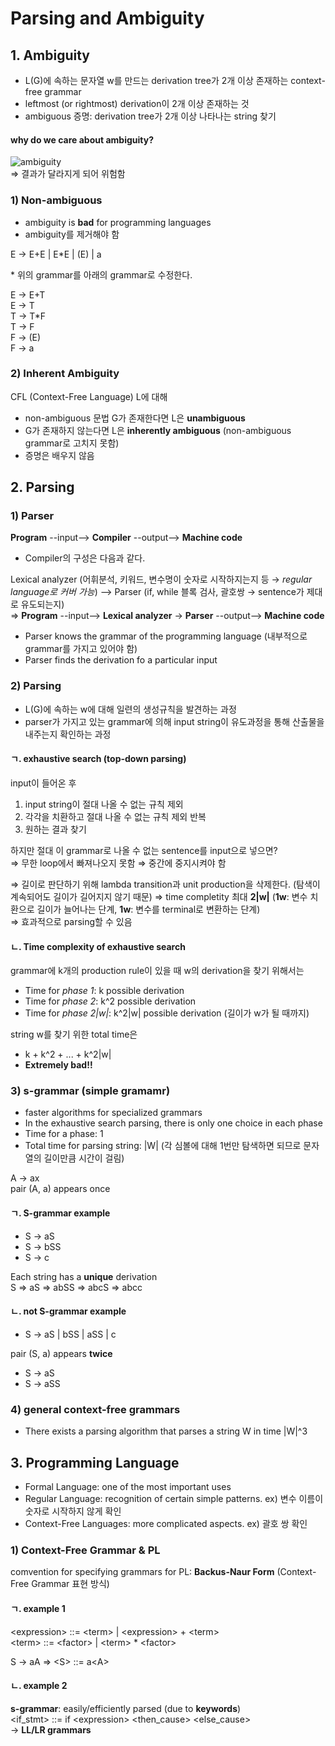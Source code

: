 # Parsing and Ambiguity

## 1. Ambiguity
- L(G)에 속하는 문자열 w를 만드는 derivation tree가 2개 이상 존재하는 context-free grammar
- leftmost (or rightmost) derivation이 2개 이상 존재하는 것
- ambiguous 증명: derivation tree가 2개 이상 나타나는 string 찾기

#### why do we care about ambiguity?
![ambiguity](https://github.com/jionchu/TIL/blob/master/Automata%20&%20Formal%20Languages/images/ambiguity.PNG)  
⇒ 결과가 달라지게 되어 위험함

### 1) Non-ambiguous
- ambiguity is **bad** for programming languages
- ambiguity를 제거해야 함

E → E+E | E*E | (E) | a  

\* 위의 grammar를 아래의 grammar로 수정한다.  

E → E+T  
E → T  
T → T*F  
T → F  
F → (E)  
F → a  

### 2) Inherent Ambiguity
CFL (Context-Free Language) L에 대해
- non-ambiguous 문법 G가 존재한다면 L은 **unambiguous**
- G가 존재하지 않는다면 L은 **inherently ambiguous** (non-ambiguous grammar로 고치지 못함)
- 증명은 배우지 않음

## 2. Parsing
### 1) Parser
**Program** --input--> **Compiler** --output--> **Machine code**  

- Compiler의 구성은 다음과 같다.

Lexical analyzer (어휘분석, 키워드, 변수명이 숫자로 시작하지는지 등 → *regular language로 커버 가능*) --> Parser (if, while 블록 검사, 괄호쌍 → sentence가 제대로 유도되는지)  
⇒ **Program** --input--> **Lexical analyzer** -> **Parser** --output--> **Machine code**  

- Parser knows the grammar of the programming language (내부적으로 grammar를 가지고 있어야 함)
- Parser finds the derivation fo a particular input

### 2) Parsing
- L(G)에 속하는 w에 대해 일련의 생성규칙을 발견하는 과정
- parser가 가지고 있는 grammar에 의해 input string이 유도과정을 통해 산출물을 내주는지 확인하는 과정

#### ㄱ. exhaustive search (top-down parsing)
input이 들어온 후
1. input string이 절대 나올 수 없는 규칙 제외
2. 각각을 치환하고 절대 나올 수 없는 규칙 제외 반복
3. 원하는 결과 찾기

하지만 절대 이 grammar로 나올 수 없는 sentence를 input으로 넣으면?  
⇒ 무한 loop에서 빠져나오지 못함 ⇒ 중간에 중지시켜야 함

⇒ 길이로 판단하기 위해 lambda transition과 unit production을 삭제한다. (탐색이 계속되어도 길이가 길어지지 않기 때문) ⇒ time completity 최대 **2|w|** (**1w**: 변수 치환으로 길이가 늘어나는 단계, **1w**: 변수를 terminal로 변환하는 단계)  
⇒ 효과적으로 parsing할 수 있음

#### ㄴ. Time complexity of exhaustive search
grammar에 k개의 production rule이 있을 때 w의 derivation을 찾기 위해서는
- Time for *phase 1*: k possible derivation
- Time for *phase 2*: k^2 possible derivation
- Time for *phase 2|w|*: k^2|w| possible derivation (길이가 w가 될 때까지)

string w를 찾기 위한 total time은
- k + k^2 + ... + k^2|w|
- **Extremely bad!!**

### 3) s-grammar (simple gramamr)
- faster algorithms for specialized grammars
- In the exhaustive search parsing, there is only one choice in each phase
- Time for a phase: 1
- Total time for parsing string: |W| (각 심볼에 대해 1번만 탐색하면 되므로 문자열의 길이만큼 시간이 걸림)

A → ax  
pair (A, a) appears once

#### ㄱ. S-grammar example
- S → aS
- S → bSS
- S → c

Each string has a **unique** derivation  
S => aS => abSS => abcS => abcc

#### ㄴ. not S-grammar example
- S → aS | bSS | aSS | c

pair (S, a) appears **twice**
- S → aS
- S → aSS

### 4) general context-free grammars
- There exists a parsing algorithm that parses a string W in time |W|^3

## 3. Programming Language
- Formal Language: one of the most important uses
- Regular Language: recognition of certain simple patterns. ex) 변수 이름이 숫자로 시작하지 않게 확인
- Context-Free Languages: more complicated aspects. ex) 괄호 쌍 확인

### 1) Context-Free Grammar & PL
comvention for specifying grammars for PL: **Backus-Naur Form** (Context-Free Grammar 표현 방식) 

#### ㄱ. example 1
\<expression> ::= \<term> | \<expression> + \<term>  
\<term> ::= \<factor> | \<term> * \<factor>  

S → aA => \<S> ::= a\<A>

#### ㄴ. example 2
**s-grammar**: easily/efficiently parsed (due to **keywords**)  
\<if_stmt> ::= if \<expression> \<then_cause> \<else_cause>  
→ **LL/LR grammars**
